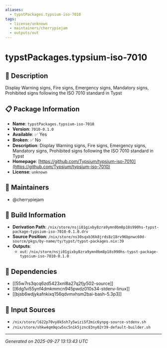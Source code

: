 ```yaml
---
aliases:
  - typstPackages.typsium-iso-7010
tags:
  - license/unknown
  - maintainers/cherrypiejam
  - outputs/out
---
```


# typstPackages.typsium-iso-7010

## 📝 Description

Display Warning signs, Fire signs, Emergency signs, Mandatory signs, Prohibited signs following the ISO 7010 standard in Typst

## 📋 Package Information

- **Name**: `typstPackages.typsium-iso-7010`
- **Version**: `7010-0.1.0`
- **Available**: ✅ Yes
- **Broken**: ✅ No
- **Description**: Display Warning signs, Fire signs, Emergency signs, Mandatory signs, Prohibited signs following the ISO 7010 standard in Typst
- **Homepage**: [https://github.com/Typsium/typsium-iso-7010](https://github.com/Typsium/typsium-iso-7010)
- **License**: `unknown`
## 👥 Maintainers

- @cherrypiejam


## 🔧 Build Information

- **Derivation Path**: `/nix/store/nsji01gixby8zra9ymn0bm8p18s990hs-typst-package-typsium-iso-7010-0.1.0.drv`
- **Source Position**: `/nix/store/ns30sqxb36k8jrds8z18rv96bpnwc60d-source/pkgs/by-name/ty/typst/typst-packages.nix:39`
- **Outputs**:
  - `out`:  `/nix/store/nsji01gixby8zra9ymn0bm8p18s990hs-typst-package-typsium-iso-7010-0.1.0`

## 🔗 Dependencies

- [[55w7rs3qcq6zd5423xnl8a27q2fjy502-source]]
- [[6dg1vi55ynf4dmkmmcn945pwdz010s34-stdenv-linux]]
- [[bjsb6wdjykafnkixq156qdvmxhsm2bai-bash-5.3p3]]

## 📁 Input Sources

- `/nix/store/l622p70vy8k5sh7y5wizi5f2mic6ynpg-source-stdenv.sh`
- `/nix/store/shkw4qm9qcw5sc5n1k5jznc83ny02r39-default-builder.sh`

---
*Generated on 2025-09-27 13:13:43 UTC*
